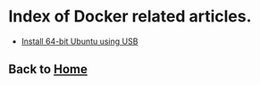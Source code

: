 # Index of Docker related articles.

- [Install 64-bit Ubuntu using USB](./0001_Install_x64_Ubuntu_with_USB.md)

## Back to [Home](../README.md)
